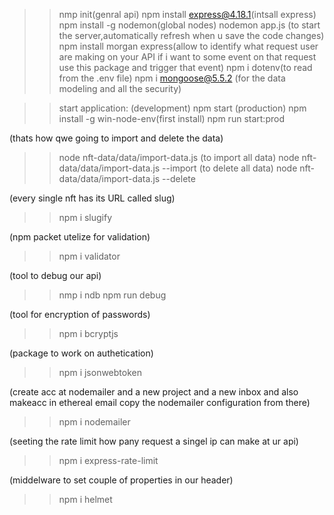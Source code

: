 >>nmp init(genral api)
>>npm install express@4.18.1(intsall express)
>>npm install -g nodemon(global nodes)
>>nodemon app.js (to start the server,automatically refresh when u save the code changes)
>>npm install morgan express(allow to identify what request user are making on your API if i want to some event on that request use this package and trigger that event)
>>npm i dotenv(to read from the .env file)
>>npm i mongoose@5.5.2 (for the data modeling and all the security)


>>start application:
(development)
npm start
(production)
npm install -g win-node-env(first install)
npm run start:prod

(thats how qwe going to import and delete the data)
>>node nft-data/data/import-data.js
(to import all data)
>>node nft-data/data/import-data.js --import
(to delete all data)
>>node nft-data/data/import-data.js --delete

(every single nft has its URL called slug)
>>npm i slugify

(npm packet utelize for validation)
>>npm i validator



(tool to debug our api)
>>nmp i ndb
>>npm run debug


(tool for encryption of passwords)
>>npm i bcryptjs


(package to work on authetication)
>>npm i jsonwebtoken

(create acc at nodemailer and a new project and a new inbox and also makeacc in ethereal email copy the nodemailer configuration from there)
>>npm i nodemailer

(seeting the rate limit how pany request a singel ip can make at ur api)
>>npm i express-rate-limit

(middelware to set couple of properties in our header)
>>npm i helmet